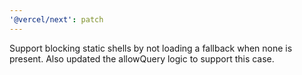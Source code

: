 ```yaml
---
'@vercel/next': patch
---
```


Support blocking static shells by not loading a fallback when none is present. Also updated the allowQuery logic to support this case.
